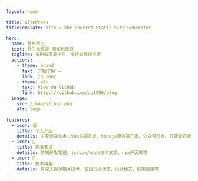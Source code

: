 ```yaml
---
layout: home

title: VitePress
titleTemplate: Vite & Vue Powered Static Site Generator

hero:
  name: 雪月欧巴
  text: 吾生也有涯 而知也无涯
  tagline: 玉树临风美少年，揽镜自顾夜不眠
  actions:
    - theme: brand
      text: 开始了解 →
      link: /guide/
    - theme: alt
      text: View on GitHub
      link: https://github.com/au1996/blog
  image:
    src: /images/logo.png
    alt: logo

features:
  - icon: 😀
    title: 个人介绍
    details: 主要涉及技术：Vue前端开发、Nodejs服务端开发、公众号开发、开源爱好者、Linux
  - icon: 📝
    title: 开发笔记
    details: 前端开发笔记、js/vue/node技术文章、npm开源库等
  - icon: 🌱
    title: 技术博客
    details: 将深入探讨相关技术，包括行业动态，设计模式，框架使用等
---
```


<style>
:root {
  --vp-home-hero-name-color: transparent;
  --vp-home-hero-name-background: -webkit-linear-gradient(120deg, #bd34fe 30%, #41d1ff);
  /* --vp-home-hero-image-background-image: linear-gradient(-45deg, #bd34fe 50%, #47caff 50%); */
  --vp-home-hero-image-filter: blur(44px);
}

@media (min-width: 640px) {
  :root {
    --vp-home-hero-image-filter: blur(56px);
  }
}

@media (min-width: 960px) {
  :root {
    --vp-home-hero-image-filter: blur(68px);
  }
}
</style>

